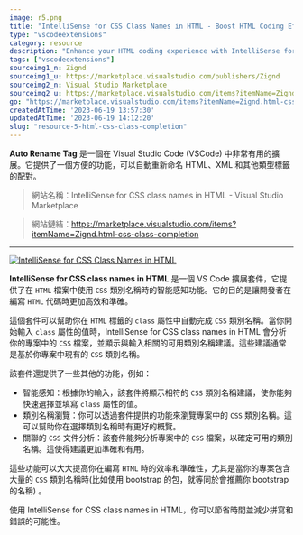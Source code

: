 ```yaml
---
image: r5.png
title: "IntelliSense for CSS Class Names in HTML - Boost HTML Coding Efficiency!"
type: "vscodeextensions"
category: resource
description: "Enhance your HTML coding experience with IntelliSense for CSS class names, enabling efficient class name suggestions in VS Code."
tags: ["vscodeextensions"]
sourceimg1_n: Zignd
sourceimg1_u: https://marketplace.visualstudio.com/publishers/Zignd
sourceimg2_n: Visual Studio Marketplace
sourceimg2_u: https://marketplace.visualstudio.com/items?itemName=Zignd.html-css-class-completion
go: "https://marketplace.visualstudio.com/items?itemName=Zignd.html-css-class-completion"
createdAtTime: '2023-06-19 13:57:30'
updatedAtTime: '2023-06-19 14:12:20'
slug: "resource-5-html-css-class-completion"
---
```

**Auto Rename Tag** 是一個在 Visual Studio Code (VSCode) 中非常有用的擴展。它提供了一個方便的功能，可以自動重新命名 HTML、XML 和其他類型標籤的配對。

> 網站名稱：IntelliSense for CSS class names in HTML - Visual Studio Marketplace

> 網站鏈結：https://marketplace.visualstudio.com/items?itemName=Zignd.html-css-class-completion

---

<a href="/blog/r5-1.gif" target="_blank">

![IntelliSense for CSS Class Names in HTML](/blog/r5-1.gif "IntelliSense for CSS Class Names in HTML")

</a>

**IntelliSense for CSS class names in HTML** 是一個 VS Code 擴展套件，它提供了在 `HTML` 檔案中使用 `CSS` 類別名稱時的智能感知功能。它的目的是讓開發者在編寫 `HTML` 代碼時更加高效和準確。

這個套件可以幫助你在 `HTML` 標籤的 `class` 屬性中自動完成 `CSS` 類別名稱。當你開始輸入 `class` 屬性的值時，IntelliSense for CSS class names in HTML 會分析你的專案中的 `CSS` 檔案，並顯示與輸入相關的可用類別名稱建議。這些建議通常是基於你專案中現有的 `CSS` 類別名稱。

該套件還提供了一些其他的功能，例如：

- 智能感知：根據你的輸入，該套件將顯示相符的 `CSS` 類別名稱建議，使你能夠快速選擇並填寫 `class` 屬性的值。
- 類別名稱瀏覽：你可以透過套件提供的功能來瀏覽專案中的 `CSS` 類別名稱。這可以幫助你在選擇類別名稱時有更好的概覽。
- 關聯的 `CSS` 文件分析：該套件能夠分析專案中的 `CSS` 檔案，以確定可用的類別名稱。這使得建議更加準確和有用。

這些功能可以大大提高你在編寫 `HTML` 時的效率和準確性，尤其是當你的專案包含大量的 `CSS` 類別名稱時(比如使用 bootstrap 的包，就等同於會推薦你 bootstrap 的名稱) 。

使用 IntelliSense for CSS class names in HTML，你可以節省時間並減少拼寫和錯誤的可能性。
